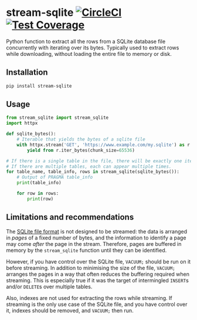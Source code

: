 # stream-sqlite [![CircleCI](https://circleci.com/gh/uktrade/stream-sqlite.svg?style=shield)](https://circleci.com/gh/uktrade/stream-sqlite) [![Test Coverage](https://api.codeclimate.com/v1/badges/b665c7634e8194fe6878/test_coverage)](https://codeclimate.com/github/uktrade/stream-sqlite/test_coverage)

Python function to extract all the rows from a SQLite database file concurrently with iterating over its bytes. Typically used to extract rows while downloading, without loading the entire file to memory or disk.


## Installation

```bash
pip install stream-sqlite
```


## Usage

```python
from stream_sqlite import stream_sqlite
import httpx

def sqlite_bytes():
    # Iterable that yields the bytes of a sqlite file
    with httpx.stream('GET', 'https://www.example.com/my.sqlite') as r:
        yield from r.iter_bytes(chunk_size=65536)

# If there is a single table in the file, there will be exactly one iteration of the outer loop.
# If there are multiple tables, each can appear multiple times.
for table_name, table_info, rows in stream_sqlite(sqlite_bytes()):
    # Output of PRAGMA table_info
    print(table_info)

    for row in rows:
        print(row)
```


## Limitations and recommendations

The [SQLite file format](https://www.sqlite.org/fileformat.html) is not designed to be streamed: the data is arranged in _pages_ of a fixed number of bytes, and the information to identify a page may come _after_ the page in the stream. Therefore, pages are buffered in memory by the `stream_sqlite` function until they can be identified.

However, if you have control over the SQLite file, `VACUUM;` should be run on it before streaming. In addition to minimising the size of the file, `VACUUM;` arranges the pages in a way that often reduces the buffering required when streaming. This is especially true if it was the target of intermingled `INSERT`s and/or `DELETE`s over multiple tables.

Also, indexes are not used for extracting the rows while streaming. If streaming is the only use case of the SQLite file, and you have control over it, indexes should be removed, and `VACUUM;` then run.
